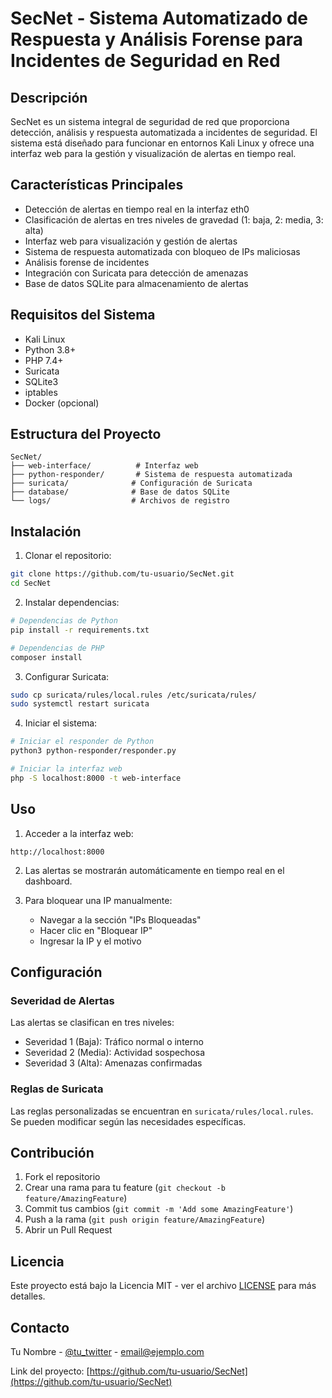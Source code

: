 # SecNet - Sistema Automatizado de Respuesta y Análisis Forense para Incidentes de Seguridad en Red

## Descripción
SecNet es un sistema integral de seguridad de red que proporciona detección, análisis y respuesta automatizada a incidentes de seguridad. El sistema está diseñado para funcionar en entornos Kali Linux y ofrece una interfaz web para la gestión y visualización de alertas en tiempo real.

## Características Principales
- Detección de alertas en tiempo real en la interfaz eth0
- Clasificación de alertas en tres niveles de gravedad (1: baja, 2: media, 3: alta)
- Interfaz web para visualización y gestión de alertas
- Sistema de respuesta automatizada con bloqueo de IPs maliciosas
- Análisis forense de incidentes
- Integración con Suricata para detección de amenazas
- Base de datos SQLite para almacenamiento de alertas

## Requisitos del Sistema
- Kali Linux
- Python 3.8+
- PHP 7.4+
- Suricata
- SQLite3
- iptables
- Docker (opcional)

## Estructura del Proyecto
```
SecNet/
├── web-interface/          # Interfaz web
├── python-responder/       # Sistema de respuesta automatizada
├── suricata/              # Configuración de Suricata
├── database/              # Base de datos SQLite
└── logs/                  # Archivos de registro
```

## Instalación

1. Clonar el repositorio:
```bash
git clone https://github.com/tu-usuario/SecNet.git
cd SecNet
```

2. Instalar dependencias:
```bash
# Dependencias de Python
pip install -r requirements.txt

# Dependencias de PHP
composer install
```

3. Configurar Suricata:
```bash
sudo cp suricata/rules/local.rules /etc/suricata/rules/
sudo systemctl restart suricata
```

4. Iniciar el sistema:
```bash
# Iniciar el responder de Python
python3 python-responder/responder.py

# Iniciar la interfaz web
php -S localhost:8000 -t web-interface
```

## Uso

1. Acceder a la interfaz web:
```
http://localhost:8000
```

2. Las alertas se mostrarán automáticamente en tiempo real en el dashboard.

3. Para bloquear una IP manualmente:
   - Navegar a la sección "IPs Bloqueadas"
   - Hacer clic en "Bloquear IP"
   - Ingresar la IP y el motivo

## Configuración

### Severidad de Alertas
Las alertas se clasifican en tres niveles:
- Severidad 1 (Baja): Tráfico normal o interno
- Severidad 2 (Media): Actividad sospechosa
- Severidad 3 (Alta): Amenazas confirmadas

### Reglas de Suricata
Las reglas personalizadas se encuentran en `suricata/rules/local.rules`. Se pueden modificar según las necesidades específicas.

## Contribución
1. Fork el repositorio
2. Crear una rama para tu feature (`git checkout -b feature/AmazingFeature`)
3. Commit tus cambios (`git commit -m 'Add some AmazingFeature'`)
4. Push a la rama (`git push origin feature/AmazingFeature`)
5. Abrir un Pull Request

## Licencia
Este proyecto está bajo la Licencia MIT - ver el archivo [LICENSE](LICENSE) para más detalles.

## Contacto
Tu Nombre - [@tu_twitter](https://twitter.com/tu_twitter) - email@ejemplo.com

Link del proyecto: [https://github.com/tu-usuario/SecNet](https://github.com/tu-usuario/SecNet)
